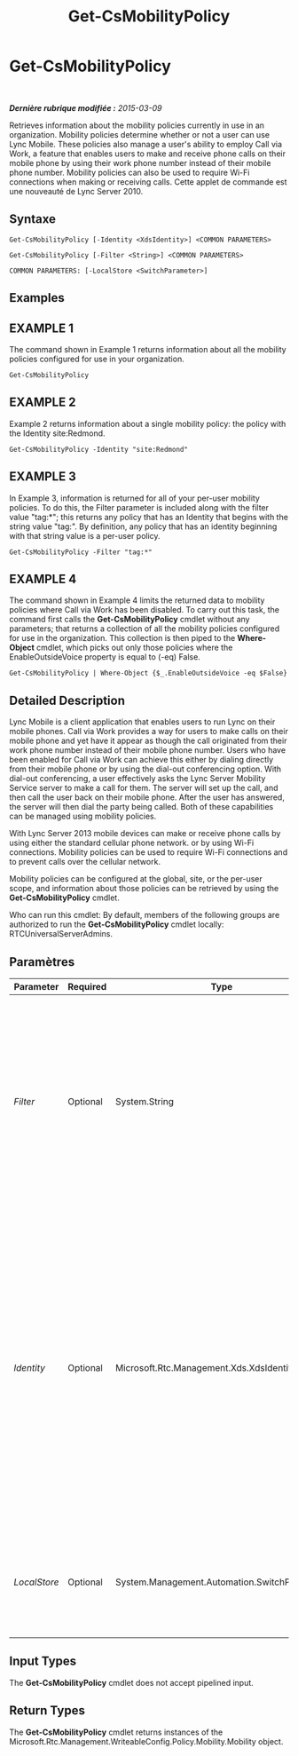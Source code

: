 ﻿---
title: Get-CsMobilityPolicy
TOCTitle: Get-CsMobilityPolicy
ms:assetid: 51ef83de-9cc2-4df8-b4f1-8d816b8de431
ms:mtpsurl: https://technet.microsoft.com/fr-fr/library/Hh690017(v=OCS.15)
ms:contentKeyID: 49297206
ms.date: 05/20/2016
mtps_version: v=OCS.15
ms.translationtype: HT
---

# Get-CsMobilityPolicy

 

_**Dernière rubrique modifiée :** 2015-03-09_

Retrieves information about the mobility policies currently in use in an organization. Mobility policies determine whether or not a user can use Lync Mobile. These policies also manage a user's ability to employ Call via Work, a feature that enables users to make and receive phone calls on their mobile phone by using their work phone number instead of their mobile phone number. Mobility policies can also be used to require Wi-Fi connections when making or receiving calls. Cette applet de commande est une nouveauté de Lync Server 2010.

## Syntaxe

    Get-CsMobilityPolicy [-Identity <XdsIdentity>] <COMMON PARAMETERS>

    Get-CsMobilityPolicy [-Filter <String>] <COMMON PARAMETERS>

    COMMON PARAMETERS: [-LocalStore <SwitchParameter>]

## Examples

## EXAMPLE 1

The command shown in Example 1 returns information about all the mobility policies configured for use in your organization.

    Get-CsMobilityPolicy

## EXAMPLE 2

Example 2 returns information about a single mobility policy: the policy with the Identity site:Redmond.

    Get-CsMobilityPolicy -Identity "site:Redmond"

## EXAMPLE 3

In Example 3, information is returned for all of your per-user mobility policies. To do this, the Filter parameter is included along with the filter value "tag:\*"; this returns any policy that has an Identity that begins with the string value "tag:". By definition, any policy that has an identity beginning with that string value is a per-user policy.

    Get-CsMobilityPolicy -Filter "tag:*"

## EXAMPLE 4

The command shown in Example 4 limits the returned data to mobility policies where Call via Work has been disabled. To carry out this task, the command first calls the **Get-CsMobilityPolicy** cmdlet without any parameters; that returns a collection of all the mobility policies configured for use in the organization. This collection is then piped to the **Where-Object** cmdlet, which picks out only those policies where the EnableOutsideVoice property is equal to (-eq) False.

    Get-CsMobilityPolicy | Where-Object {$_.EnableOutsideVoice -eq $False}

## Detailed Description

Lync Mobile is a client application that enables users to run Lync on their mobile phones. Call via Work provides a way for users to make calls on their mobile phone and yet have it appear as though the call originated from their work phone number instead of their mobile phone number. Users who have been enabled for Call via Work can achieve this either by dialing directly from their mobile phone or by using the dial-out conferencing option. With dial-out conferencing, a user effectively asks the Lync Server Mobility Service server to make a call for them. The server will set up the call, and then call the user back on their mobile phone. After the user has answered, the server will then dial the party being called. Both of these capabilities can be managed using mobility policies.

With Lync Server 2013 mobile devices can make or receive phone calls by using either the standard cellular phone network. or by using Wi-Fi connections. Mobility policies can be used to require Wi-Fi connections and to prevent calls over the cellular network.

Mobility policies can be configured at the global, site, or the per-user scope, and information about those policies can be retrieved by using the **Get-CsMobilityPolicy** cmdlet.

Who can run this cmdlet: By default, members of the following groups are authorized to run the **Get-CsMobilityPolicy** cmdlet locally: RTCUniversalServerAdmins.

## Paramètres


<table>
<colgroup>
<col style="width: 25%" />
<col style="width: 25%" />
<col style="width: 25%" />
<col style="width: 25%" />
</colgroup>
<thead>
<tr class="header">
<th>Parameter</th>
<th>Required</th>
<th>Type</th>
<th>Description</th>
</tr>
</thead>
<tbody>
<tr class="odd">
<td><p><em>Filter</em></p></td>
<td><p>Optional</p></td>
<td><p>System.String</p></td>
<td><p>Enables you to use wildcard characters when indicating the policy (or policies) to be returned. For example, to return all the policies configured at the site scope use this syntax:</p>
<p>-Filter &quot;site:*&quot;</p>
<p>To return a collection of all the per-user policies, use this syntax:</p>
<p>-Filter &quot;tag:*&quot;</p></td>
</tr>
<tr class="even">
<td><p><em>Identity</em></p></td>
<td><p>Optional</p></td>
<td><p>Microsoft.Rtc.Management.Xds.XdsIdentity</p></td>
<td><p>Unique identifier of the mobility policy to be returned. To refer to the global policy, use this syntax:</p>
<p>-Identity global</p>
<p>To refer to a site policy, use syntax similar to this:</p>
<p>-Identity site:Redmond</p>
<p>To refer to a per-user policy, use syntax similar to this:</p>
<p>-Identity SalesDepartmentPolicy</p>
<p>If this parameter is not specified, then the <strong>Get-CsMobilityPolicy</strong> cmdlet returns a collection of all the mobility policies in use in the organization.</p></td>
</tr>
<tr class="odd">
<td><p><em>LocalStore</em></p></td>
<td><p>Optional</p></td>
<td><p>System.Management.Automation.SwitchParameter</p></td>
<td><p>Retrieves the mobility policy data from the local replica of the magasin central de gestion rather than from the magasin central de gestion itself.</p></td>
</tr>
</tbody>
</table>


## Input Types

The **Get-CsMobilityPolicy** cmdlet does not accept pipelined input.

## Return Types

The **Get-CsMobilityPolicy** cmdlet returns instances of the Microsoft.Rtc.Management.WriteableConfig.Policy.Mobility.Mobility object.

